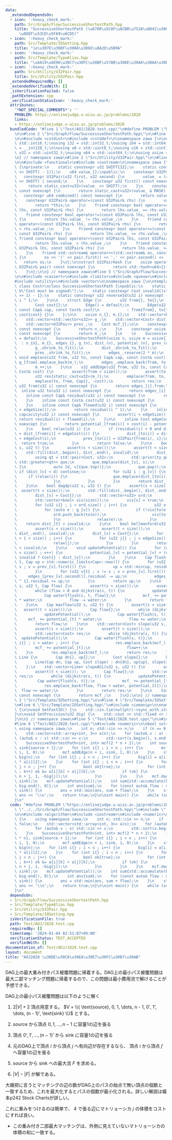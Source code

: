 ```yaml
---
data:
  _extendedDependsOn:
  - icon: ':heavy_check_mark:'
    path: Src/Graph/Flow/SuccessiveShortestPath.hpp
    title: "SuccessiveShortestPath (\u6700\u5C0F\u8CBB\u7528\u6D41\u3001\u6700\u77ED\
      \u8DEF\u53CD\u5FA9\u6CD5)"
  - icon: ':heavy_check_mark:'
    path: Src/Template/IOSetting.hpp
    title: "io\u307E\u308F\u308A\u306E\u8A2D\u5B9A"
  - icon: ':heavy_check_mark:'
    path: Src/Template/TypeAlias.hpp
    title: "\u6A19\u6E96\u30C7\u30FC\u30BF\u578B\u306E\u30A8\u30A4\u30EA\u30A2\u30B9"
  - icon: ':heavy_check_mark:'
    path: Src/Utility/U32Pair.hpp
    title: Src/Utility/U32Pair.hpp
  _extendedRequiredBy: []
  _extendedVerifiedWith: []
  _isVerificationFailed: false
  _pathExtension: cpp
  _verificationStatusIcon: ':heavy_check_mark:'
  attributes:
    '*NOT_SPECIAL_COMMENTS*': ''
    PROBLEM: https://onlinejudge.u-aizu.ac.jp/problems/2828
    links:
    - https://onlinejudge.u-aizu.ac.jp/problems/2828
  bundledCode: "#line 1 \"Test/AOJ/2828.test.cpp\"\n#define PROBLEM \"https://onlinejudge.u-aizu.ac.jp/problems/2828\"\
    \n\n#line 2 \"Src/Graph/Flow/SuccessiveShortestPath.hpp\"\n\n#line 2 \"Src/Template/TypeAlias.hpp\"\
    \n\n#include <cstdint>\n#include <cstddef>\n\nnamespace zawa {\n\nusing i16 =\
    \ std::int16_t;\nusing i32 = std::int32_t;\nusing i64 = std::int64_t;\nusing i128\
    \ = __int128_t;\n\nusing u8 = std::uint8_t;\nusing u16 = std::uint16_t;\nusing\
    \ u32 = std::uint32_t;\nusing u64 = std::uint64_t;\n\nusing usize = std::size_t;\n\
    \n} // namespace zawa\n#line 2 \"Src/Utility/U32Pair.hpp\"\n\n#line 4 \"Src/Utility/U32Pair.hpp\"\
    \n\n#include <functional>\n#include <iostream>\n\nnamespace zawa {\n\nclass U32Pair\
    \ {\nprivate:\n    static constexpr u32 SHIFT{32};\n    static constexpr u32 MASK{static_cast<u32>((1LL\
    \ << SHIFT) - 1)};\n    u64 value_{};\npublic:\n    constexpr U32Pair() {}\n \
    \   constexpr U32Pair(u32 first, u32 second) {\n        value_ = (static_cast<u64>(first)\
    \ << SHIFT) | second;\n    }\n    constexpr u32 first() const noexcept {\n   \
    \     return static_cast<u32>(value_ >> SHIFT);\n    }\n    constexpr u32 second()\
    \ const noexcept {\n        return static_cast<u32>(value_ & MASK);\n    }\n \
    \   constexpr u64 combined() const noexcept {\n        return value_;\n    }\n\
    \    constexpr U32Pair& operator=(const U32Pair& rhs) {\n        value_ = rhs.value_;\n\
    \        return *this;\n    }\n    friend constexpr bool operator==(const U32Pair&\
    \ lhs, const U32Pair& rhs) {\n        return lhs.value_ == rhs.value_;\n    }\n\
    \    friend constexpr bool operator!=(const U32Pair& lhs, const U32Pair& rhs)\
    \ {\n        return lhs.value_ != rhs.value_;\n    }\n    friend constexpr bool\
    \ operator<(const U32Pair& lhs, const U32Pair& rhs) {\n        return lhs.value_\
    \ < rhs.value_;\n    }\n    friend constexpr bool operator<=(const U32Pair& lhs,\
    \ const U32Pair& rhs) {\n        return lhs.value_ <= rhs.value_;\n    }\n   \
    \ friend constexpr bool operator>(const U32Pair& lhs, const U32Pair& rhs) {\n\
    \        return lhs.value_ > rhs.value_;\n    }\n    friend constexpr bool operator>=(const\
    \ U32Pair& lhs, const U32Pair& rhs) {\n        return lhs.value_ >= rhs.value_;\n\
    \    }\n    friend std::ostream& operator<<(std::ostream& os, const U32Pair& pair)\
    \ {\n        os << '(' << pair.first() << ',' << pair.second() << ')';\n     \
    \   return os;\n    }\n};\n\nstruct U32PairHash {\n    usize operator()(const\
    \ U32Pair& pair) const noexcept {\n        return std::hash<u64>{}(pair.combined());\n\
    \    }\n};\n\n} // namespace zawa\n#line 5 \"Src/Graph/Flow/SuccessiveShortestPath.hpp\"\
    \n\n#include <cassert>\n#include <limits>\n#include <queue>\n#include <type_traits>\n\
    #include <utility>\n#include <vector>\n\nnamespace zawa {\n\ntemplate <class Cap,\
    \ class Cost>\nclass SuccessiveShortestPath {\npublic:\n    static_assert(std::is_signed_v<Cost>,\
    \ U\"Cost must be signed\");\n    static constexpr Cost invalid{(std::numeric_limits<Cost>::max()\
    \ >> 1) - 1};\n    static constexpr u32 reverseId(u32 i) noexcept {\n        return\
    \ i ^ 1;\n    }\n\n    struct Edge {\n        u32 from{}, to{};\n        Cap residual{};\n\
    \        Cost cost{};\n        Edge() = default;\n        Edge(u32 from, u32 to,\
    \ const Cap& cap, const Cost& cost)\n            : from{from}, to{to}, residual{cap},\
    \ cost{cost} {}\n    };\n\n    usize n_{}, m_{};\n    std::vector<Edge> edges_;\n\
    \    std::vector<std::vector<u32>> g_;\n    std::vector<Cost> dist_, potential_;\n\
    \    std::vector<U32Pair> prev_;\n    Cost mcf_{};\n\n    constexpr usize size()\
    \ const noexcept {\n        return n_;\n    }\n    constexpr usize edgeSize()\
    \ const noexcept {\n        return m_;\n    }\n    \n    SuccessiveShortestPath()\
    \ = default;\n    SuccessiveShortestPath(usize n, usize m = usize{}) \n      \
    \  : n_{n}, m_{}, edges_{}, g_(n), dist_(n), potential_(n), prev_(n), mcf_{} {\n\
    \        g_.shrink_to_fit();\n        dist_.shrink_to_fit();\n        potential_.shrink_to_fit();\n\
    \        prev_.shrink_to_fit();\n        edges_.reserve(2 * m);\n    }\n\n   \
    \ void emplace(u32 from, u32 to, const Cap& cap, const Cost& cost) {\n       \
    \ g_[from].emplace_back(m_);\n        edges_.emplace_back(from, to, cap, cost);\n\
    \        m_++;\n    }\n\n    u32 addEdge(u32 from, u32 to, const Cap& cap, const\
    \ Cost& cost) {\n        assert(from < size());\n        assert(to < size());\n\
    \        u32 res{static_cast<u32>(m_)};\n        emplace(from, to, cap, cost);\n\
    \        emplace(to, from, Cap{}, -cost);\n        return res;\n    }\n\n    inline\
    \ u32 from(u32 i) const noexcept {\n        return edges_[i].from;\n    }\n  \
    \  inline u32 to(u32 i) const noexcept {\n        return edges_[i].to;\n    }\n\
    \    inline const Cap& residual(u32 i) const noexcept {\n        return edges_[i].residual;\n\
    \    }\n    inline const Cost& cost(u32 i) const noexcept {\n        return edges_[i].cost;\n\
    \    }\n    inline const Cap& flowed(u32 i) const noexcept {\n        assert(i\
    \ < edgeSize());\n        return residual(i ^ 1);\n    }\n    inline const Cap&\
    \ capcacity(u32 i) const noexcept {\n        assert(i < edgeSize());\n       \
    \ return residual(i) + flowed(i);\n    }\n\n    inline Cost edgeCost(u32 i) const\
    \ noexcept {\n        return potential_[from(i)] + cost(i) - potential_[to(i)];\n\
    \    }\n    bool relax(u32 i) {\n        if (residual(i) > 0 and dist_[to(i)]\
    \ > dist_[from(i)] + edgeCost(i)) {\n            dist_[to(i)] = dist_[from(i)]\
    \ + edgeCost(i);\n            prev_[to(i)] = U32Pair{from(i), i};\n          \
    \  return true;\n        }\n        return false;\n    }\n\n    bool dijkstra(u32\
    \ s, u32 t) {\n        assert(s < size());\n        assert(t < size());\n    \
    \    std::fill(dist_.begin(), dist_.end(), invalid);\n        dist_[s] = Cost{};\n\
    \        using qt = std::pair<Cost, u32>;\n        std::priority_queue<qt, std::vector<qt>,\
    \ std::greater<qt>> que;\n        que.emplace(dist_[s], s);\n        while (que.size())\
    \ {\n            auto [d, v]{que.top()};\n            que.pop();\n           \
    \ if (dist_[v] < d) continue;\n            for (u32 i : g_[v]) {\n           \
    \     if (relax(i)) {\n                    que.emplace(dist_[to(i)], to(i));\n\
    \                }\n            }\n        }\n        return dist_[t] < invalid;\n\
    \    }\n\n    bool dagdp(u32 s, u32 t) {\n        assert(s < size());\n      \
    \  assert(t < size());\n        std::fill(dist_.begin(), dist_.end(), invalid);\n\
    \        dist_[s] = Cost{};\n        std::vector<u32> ord;\n        ord.reserve(size());\n\
    \        std::vector<bool> vis(size());\n        vis[s] = true;\n        ord.push_back(s);\n\
    \        for (u32 i{} ; i < ord.size() ; i++) {\n            u32 v{ord[i]};\n\
    \            for (auto e : g_[v]) {\n                if (!vis[to(e)]) {\n    \
    \                ord.push_back(to(e));\n                    vis[to(e)] = true;\n\
    \                }\n                relax(e);\n            }\n        }\n    \
    \    return dist_[t] < invalid;\n    }\n\n    bool bellmanford(u32 s, u32 t) {\n\
    \        assert(s < size());\n        assert(t < size());\n        std::fill(dist_.begin(),\
    \ dist_.end(), invalid);\n        dist_[s] = Cost{};\n        for (u32 i{} ; i\
    \ + 1 < size() ; i++) {\n            for (u32 j{} ; j < edgeSize() ; j++) {\n\
    \                relax(j);\n            }\n        }\n        return dist_[t]\
    \ < invalid;\n    }\n\n    void updatePotential() {\n        for (u32 v{} ; v\
    \ < size() ; v++) {\n            potential_[v] = potential_[v] + (dist_[v] ==\
    \ invalid ? Cost{} : dist_[v]);\n        }\n    }\n\n    Cap flush(u32 s, u32\
    \ t, Cap up = std::numeric_limits<Cap>::max()) {\n        for (u32 v{t} ; v !=\
    \ s ; v = prev_[v].first()) {\n            up = std::min(up, residual(prev_[v].second()));\n\
    \        }\n        for (u32 v{t} ; v != s ; v = prev_[v].first()) {\n       \
    \     edges_[prev_[v].second()].residual -= up;\n            edges_[prev_[v].second()\
    \ ^ 1].residual += up;\n        }\n        return up;\n    }\n\n    bool flow(u32\
    \ s, u32 t, Cap flow) {\n        assert(s < size());\n        assert(t < size());\n\
    \        while (flow > 0 and dijkstra(s, t)) {\n            updatePotential();\n\
    \            Cap water{flush(s, t, flow)};\n            mcf_ += potential_[t]\
    \ * water;\n            flow -= water;\n        }\n        return flow == 0;\n\
    \    }\n\n    Cap maxflow(u32 s, u32 t) {\n        assert(s < size());\n     \
    \   assert(t < size());\n        Cap flow{};\n        while (dijkstra(s, t)) {\n\
    \            updatePotential();\n            Cap water{flush(s, t)};\n       \
    \     mcf_ += potential_[t] * water;\n            flow += water;\n        }\n\
    \        return flow;\n    }\n\n    std::vector<Cost> slope(u32 s, u32 t) {\n\
    \        assert(s < size());\n        assert(t < size());\n        Cap flow{};\n\
    \        std::vector<Cost> res;\n        while (dijkstra(s, t)) {\n          \
    \  updatePotential();\n            Cap water{flush(s, t)};\n            for (u32\
    \ i{} ; i < water ; i++) {\n                res.emplace_back(mcf_);\n        \
    \        mcf_ += potential_[t];\n                flow++;\n            }\n    \
    \    }\n        res.emplace_back(mcf_);\n        return res;\n    }\n\n    struct\
    \ Line {\n        Cap dn{}, up{};\n        Cost slope{};\n        Line() = default;\n\
    \        Line(Cap dn, Cap up, Cost slope) : dn{dn}, up{up}, slope{slope} {}\n\
    \    };\n    std::vector<Line> slopeACL(u32 s, u32 t) {\n        assert(s < size());\n\
    \        assert(t < size()); \n        Cap flow{};\n        std::vector<Line>\
    \ res;\n        while (dijkstra(s, t)) {\n            updatePotential();\n   \
    \         Cap water{flush(s, t)};\n            mcf_ += potential_[t] * water;\n\
    \            res.emplace_back(flow, flow + water, potential_[t]);\n          \
    \  flow += water;\n        }\n        return res;\n    }\n\n    Cost minCost()\
    \ const noexcept {\n        return mcf_;\n    }\n};\n\n} // namespace zawa\n#line\
    \ 2 \"Src/Template/IOSetting.hpp\"\n\n#line 4 \"Src/Template/IOSetting.hpp\"\n\
    \n#line 6 \"Src/Template/IOSetting.hpp\"\n#include <iomanip>\n\nnamespace zawa\
    \ {\n\nvoid SetFastIO() {\n    std::cin.tie(nullptr)->sync_with_stdio(false);\n\
    }\n\nvoid SetPrecision(u32 dig) {\n    std::cout << std::fixed << std::setprecision(dig);\n\
    }\n\n} // namespace zawa\n#line 5 \"Test/AOJ/2828.test.cpp\"\n\n#include <algorithm>\n\
    #line 8 \"Test/AOJ/2828.test.cpp\"\n#include <numeric>\n\nbool solve() {\n   \
    \ using namespace zawa;\n    int n; std::cin >> n;\n    if (n == 0) return false;\n\
    \    std::vector<std::array<int, 3>> a(n);\n    for (auto& x : a) {\n        for\
    \ (auto& v : x) std::cin >> v;\n        std::sort(x.begin(), x.end());\n    }\n\
    \    SuccessiveShortestPath<int, int> mcf(2 * n + 2);\n    int source{2 * n},\
    \ sink{source + 1};\n    for (int i{} ; i < n ; i++) {\n        mcf.addEdge(source,\
    \ i, 1, 0);\n        mcf.addEdge(n + i, sink, 1, 0);\n    }\n    std::vector<int>\
    \ big(n);\n    for (int i{} ; i < n ; i++) {\n        big[i] = a[i][0] * a[i][1]\
    \ * a[i][2];\n    }\n    for (int i{} ; i < n ; i++) {\n        for (int j{} ;\
    \ j < n ; j++) {\n            bool ok{true};\n            for (int k{} ; k < 3\
    \ ; k++) ok &= a[i][k] > a[j][k];\n            if (ok) {\n                mcf.addEdge(i,\
    \ n + j, 1, -big[j]);\n            }\n        }\n    }\n    mcf.dagdp(source,\
    \ sink);\n    mcf.updatePotential();\n    int sum{std::accumulate(big.begin(),\
    \ big.end(), 0)};\n    int ans{sum};\n    for (const auto& flow : mcf.slope(source,\
    \ sink)) {\n        ans = std::min(ans, sum + flow);\n    }\n    std::cout <<\
    \ ans << '\\n';\n    return true;\n}\n\nint main() {\n    while (solve()) ;\n\
    }\n"
  code: "#define PROBLEM \"https://onlinejudge.u-aizu.ac.jp/problems/2828\"\n\n#include\
    \ \"../../Src/Graph/Flow/SuccessiveShortestPath.hpp\"\n#include \"../../Src/Template/IOSetting.hpp\"\
    \n\n#include <algorithm>\n#include <iostream>\n#include <numeric>\n\nbool solve()\
    \ {\n    using namespace zawa;\n    int n; std::cin >> n;\n    if (n == 0) return\
    \ false;\n    std::vector<std::array<int, 3>> a(n);\n    for (auto& x : a) {\n\
    \        for (auto& v : x) std::cin >> v;\n        std::sort(x.begin(), x.end());\n\
    \    }\n    SuccessiveShortestPath<int, int> mcf(2 * n + 2);\n    int source{2\
    \ * n}, sink{source + 1};\n    for (int i{} ; i < n ; i++) {\n        mcf.addEdge(source,\
    \ i, 1, 0);\n        mcf.addEdge(n + i, sink, 1, 0);\n    }\n    std::vector<int>\
    \ big(n);\n    for (int i{} ; i < n ; i++) {\n        big[i] = a[i][0] * a[i][1]\
    \ * a[i][2];\n    }\n    for (int i{} ; i < n ; i++) {\n        for (int j{} ;\
    \ j < n ; j++) {\n            bool ok{true};\n            for (int k{} ; k < 3\
    \ ; k++) ok &= a[i][k] > a[j][k];\n            if (ok) {\n                mcf.addEdge(i,\
    \ n + j, 1, -big[j]);\n            }\n        }\n    }\n    mcf.dagdp(source,\
    \ sink);\n    mcf.updatePotential();\n    int sum{std::accumulate(big.begin(),\
    \ big.end(), 0)};\n    int ans{sum};\n    for (const auto& flow : mcf.slope(source,\
    \ sink)) {\n        ans = std::min(ans, sum + flow);\n    }\n    std::cout <<\
    \ ans << '\\n';\n    return true;\n}\n\nint main() {\n    while (solve()) ;\n\
    }\n"
  dependsOn:
  - Src/Graph/Flow/SuccessiveShortestPath.hpp
  - Src/Template/TypeAlias.hpp
  - Src/Utility/U32Pair.hpp
  - Src/Template/IOSetting.hpp
  isVerificationFile: true
  path: Test/AOJ/2828.test.cpp
  requiredBy: []
  timestamp: '2024-01-04 02:51:07+09:00'
  verificationStatus: TEST_ACCEPTED
  verifiedWith: []
documentation_of: Test/AOJ/2828.test.cpp
layout: document
title: "AOJ2828 \u30DE\u30C8\u30EA\u30E7\u30FC\u30B7\u30AB"
---
```


DAG上の最大重み付きパス被覆問題に帰着する。DAG上の最小パス被覆問題は最大二部マッチング問題に帰着するので、この問題は最小費用流で解けることが予想できる。

DAG上の最小パス被覆問題は以下のように解く

1. $2|V| + 2$ 頂点用意する。 $V = \\{ \text{source}, 0, 1, \dots, n - 1, 0', 1', \dots, (n - 1)', \text{sink} \\}$ とする。

2. $\text{source}$ から頂点 $0, 1, \dots, n - 1$ に容量1の辺を張る

3. 頂点 $0', 1', \dots, (n - 1)'$ から $\text{sink}$ に容量1の辺を張る

4. 元のDAG上で頂点 $i$ から頂点 $j$ へ有向辺が存在するなら、 頂点 $i$ から頂点 $j'$ へ容量1の辺を張る

5. $\text{source}$ から $\text{sink}$ への最大流 $F$ を求める。

6. $|V| - |F|$ が解である。

大雑把に言うとマッチングの辺の数がDAG上のパスの始点で無い頂点の個数と一致するため、これを最大化するとパスの個数が最小化される。詳しい解説は蟻本p242 Stock Chartsが詳しい。

これに重みをつけるのは簡単で、 $4$ で張る辺にマトリョーシカ $j$ の体積をコストにすれば良い。

- この重み付き二部最大マッチングは、外側に見えていないマトリョーシカの体積の和に一致する。
